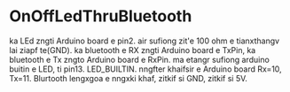 # OnOffLedThruBluetooth
ka LEd zngti Arduino board e pin2. air sufiong zit'e 100 ohm e tianxthangv lai ziapf te(GND).
ka bluetooth e RX zngti Arduino board e TxPin, ka bluetooth e Tx zngto Arduino board e RxPin.
ma etangr sufiong arduino buitin e LED, ti pin13. LED_BUILTIN.
nngfter khaifsir e Arduino board Rx=10, Tx=11.
Blurtooth lengxgoa e nngxki khaf, zitkif si GND, zitkif si 5V.
